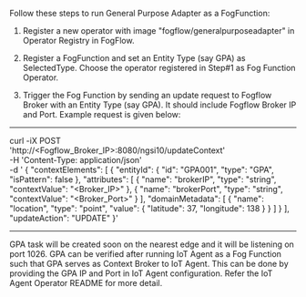 Follow these steps to run General Purpose Adapter as a FogFunction:

1. Register a new operator with image "fogflow/generalpurposeadapter" in Operator Registry in FogFlow.

2. Register a FogFunction and set an Entity Type (say GPA) as SelectedType. Choose the operator registered in Step#1 as Fog Function Operator.

4. Trigger the Fog Function by sending an update request to Fogflow Broker with an Entity Type (say GPA). It should include Fogflow Broker IP and Port. Example request is given below:

*******************************************************************
curl -iX POST \
  'http://<Fogflow_Broker_IP>:8080/ngsi10/updateContext' \
  -H 'Content-Type: application/json' \
  -d '
{
    "contextElements": [
    {
        "entityId": {
        "id": "GPA001",
        "type": "GPA",
        "isPattern": false
        },
        "attributes": [
             {
                 "name": "brokerIP",
                 "type": "string",
                 "contextValue": "<Broker_IP>"
             },
             {
                 "name": "brokerPort",
                 "type": "string",
                 "contextValue": "<Broker_Port>"
             }
         ],
         "domainMetadata": [
             {
                 "name": "location",
                 "type": "point",
                 "value": {
                              "latitude": 37,
                              "longitude": 138
                 }
             }
         ]
    }
    ],
    "updateAction": "UPDATE"
}'

*******************************************************************


GPA task will be created soon on the nearest edge and it will be listening on port 1026. GPA can be verified after running IoT Agent as a Fog Function such that GPA serves as Context Broker to IoT Agent. This can be done by providing the GPA IP and Port in IoT Agent configuration. Refer the IoT Agent Operator README for more detail.
